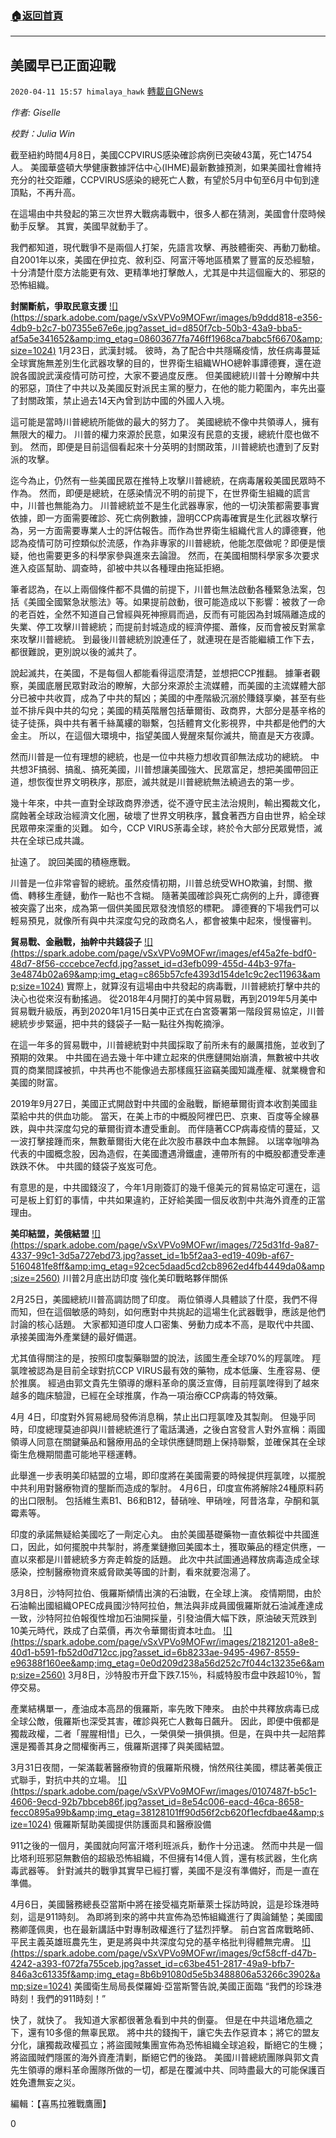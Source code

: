 ###  [:house:返回首頁](https://github.com/ourhimalayas/txt)
---

## 美國早已正面迎戰
`2020-04-11 15:57 himalaya_hawk` [轉載自GNews](https://gnews.org/zh-hant/169128/)

*作者: Giselle*

*校對：Julia Win*

截至紐約時間4月8日，美國CCPVIRUS感染確診病例已突破43萬，死亡14754人。 美國華盛頓大學健康數據評估中心(IHME)最新數據預測，如果美國社會維持充分的社交距離，CCPVIRUS感染的總死亡人數，有望於5月中旬至6月中旬到達頂點，不再升高。

在這場由中共發起的第三次世界大戰病毒戰中，很多人都在猜測，美國會什麼時候動手反擊。 其實，美國早就動手了。

我們都知道，現代戰爭不是兩個人打架，先語言攻擊、再肢體衝突、再動刀動槍。 自2001年以來，美國在伊拉克、敘利亞、阿富汗等地區積累了豐富的反恐經驗，十分清楚什麼方法能更有效、更精準地打擊敵人，尤其是中共這個龐大的、邪惡的恐怖組織。

**封關斷航，爭取民意支援**
[!\[\](https://spark.adobe.com/page/vSxVPVo9MOFwr/images/b9ddd818-e356-4db9-b2c7-b07355e67e6e.jpg?asset_id=d850f7cb-50b3-43a9-bba5-af5a5e341652&amp;img_etag=08603677fa746ff1968ca7babc5f6670&amp;size=1024)](https://spark.adobe.com/page/vSxVPVo9MOFwr/images/b9ddd818-e356-4db9-b2c7-b07355e67e6e.jpg?asset_id=d850f7cb-50b3-43a9-bba5-af5a5e341652&amp;img_etag=08603677fa746ff1968ca7babc5f6670&amp;size=1024)
1月23日，武漢封城。 彼時，為了配合中共隱瞞疫情，放任病毒蔓延全球實施無差別生化武器攻擊的目的，世界衛生組織WHO總幹事譚德賽，還在遊說各國說武漢疫情可防可控，大家不要過度反應。 但美國總統川普十分瞭解中共的邪惡，頂住了中共以及美國反對派民主黨的壓力，在他的能力範圍內，率先出臺了封關政策，禁止過去14天內曾到訪中國的外國人入境。

這可能是當時川普總統所能做的最大的努力了。 美國總統不像中共領導人，擁有無限大的權力。 川普的權力來源於民意，如果沒有民意的支援，總統什麼也做不到。 然而，即便是目前這個看起來十分英明的封關政策，川普總統也遭到了反對派的攻擊。

迄今為止，仍然有一些美國民眾在推特上攻擊川普總統，在病毒屠殺美國民眾時不作為。 然而，即便是總統，在感染情況不明的前提下，在世界衛生組織的謊言中，川普也無能為力。 川普總統並不是生化武器專家，他的一切決策都需要事實依據，即一方面需要確診、死亡病例數據，證明CCP病毒確實是生化武器攻擊行為，另一方面需要專業人士的評估報告。而作為世界衛生組織代言人的譚德賽，他認為疫情可防可控類似於流感，作為非專家的川普總統，他能怎麼做呢？即便是懷疑，他也需要更多的科學家參與進來去論證。 然而，在美國相關科學家多次要求進入疫區幫助、調查時，卻被中共以各種理由拖延拒絕。

筆者認為，在以上兩個條件都不具備的前提下，川普也無法啟動各種緊急法案，包括《美國全國緊急狀態法》等。如果提前啟動，很可能造成以下影響：被救了一命的老百姓，全然不知道自己曾經與死神擦肩而過，反而有可能因為封城隔離造成的失業、停工攻擊川普總統；而提前封城造成的經濟停擺、蕭條，反而會被反對黨拿來攻擊川普總統。 到最後川普總統別說連任了，就連現在是否能繼續工作下去，都很難說，更別說以後的滅共了。

說起滅共，在美國，不是每個人都能看得這麼清楚，並想把CCP推翻。 據筆者觀察，美國底層民眾對政治的瞭解，大部分來源於主流媒體，而美國的主流媒體大部分已被中共收買，成為了中共的幫凶；美國的中產階級沉溺於賺錢享樂，甚至有些並不排斥與中共的勾兌；美國的精英階層包括華爾街、政商界，大部分是基辛格的徒子徒孫，與中共有著千絲萬縷的聯繫，包括體育文化影視界，中共都是他們的大金主。 所以，在這個大環境中，指望美國人覺醒來幫你滅共，簡直是天方夜譚。

然而川普是一位有理想的總統，也是一位中共極力想收買卻無法成功的總統。 中共想3F搞弱、搞亂、搞死美國，川普想讓美國強大、民眾富足，想把美國帶回正道，想恢復世界文明秩序，那麽，滅共就是川普總統無法繞過去的第一步。

幾十年來，中共一直對全球政商界滲透，從不遵守民主法治規則，輸出獨裁文化，腐蝕著全球政治經濟文化圈，破壞了世界文明秩序，蠶食著西方自由世界，給全球民眾帶來深重的災難。 如今，CCP VIRUS荼毒全球，終於令大部分民眾覺悟，滅共在全球已成共識。

扯遠了。 說回美國的積極應戰。

川普是一位非常睿智的總統。虽然疫情初期，川普总统受WHO欺骗，封關、撤僑、轉移生產鏈，動作一點也不含糊。 隨著美國確診與死亡病例的上升，譚德賽被突露了出來，成為第一個供美國民眾發洩憤怒的標靶。 譚德賽的下場我們可以輕易預見，就像所有與中共深度勾兌的政商名人，都會被集中起來，慢慢審判。

**貿易戰、金融戰，抽幹中共錢袋子**
[!\[\](https://spark.adobe.com/page/vSxVPVo9MOFwr/images/ef45a2fe-bdf0-48d7-8f56-cccebce7ecfd.jpg?asset_id=d3efb099-455d-44b3-97fa-3e4874b02a69&amp;img_etag=c865b57cfe4393d154de1c9c2ec11963&amp;size=1024)](https://spark.adobe.com/page/vSxVPVo9MOFwr/images/ef45a2fe-bdf0-48d7-8f56-cccebce7ecfd.jpg?asset_id=d3efb099-455d-44b3-97fa-3e4874b02a69&amp;img_etag=c865b57cfe4393d154de1c9c2ec11963&amp;size=1024)
實際上，就算沒有這場由中共發起的病毒戰，川普總統打擊中共的決心也從來沒有動搖過。 從2018年4月開打的美中貿易戰，再到2019年5月美中貿易戰升級版，再到2020年1月15日美中正式在白宮簽署第一階段貿易協定，川普總統步步緊逼，把中共的錢袋子一點一點往外掏乾摘淨。

在這一年多的貿易戰中，川普總統對中共國採取了前所未有的嚴厲措施，並收到了預期的效果。 中共國在過去幾十年中建立起來的供應鏈開始崩潰，無數被中共收買的商業間諜被抓，中共再也不能像過去那樣瘋狂盜竊美國知識產權、就業機會和美國的財富。

2019年9月27日，美國正式開啟對中共國的金融戰，斷絕華爾街資本收割美國韭菜給中共的供血功能。 當天，在美上市的中概股阿裡巴巴、京東、百度等全線暴跌，與中共深度勾兌的華爾街資本遭受重創。 而伴隨著CCP病毒疫情的蔓延，又一波打擊接踵而來，無數華爾街大佬在此次股市暴跌中血本無歸。 以瑞幸咖啡為代表的中國概念股，因為造假，在美國遭遇滑鐵盧，連帶所有的中概股都遭受牽連跌跌不休。 中共國的錢袋子岌岌可危。

有意思的是，中共國錢沒了，今年1月剛簽訂的幾千億美元的貿易協定可還在，這可是板上釘釘的事情，中共如果違約，正好給美國一個反收割中共海外資產的正當理由。

**美印結盟，美俄結盟**
[!\[\](https://spark.adobe.com/page/vSxVPVo9MOFwr/images/725d31fd-9a87-4337-99c1-3d5a727ebd73.jpg?asset_id=1b5f2aa3-ed19-409b-af67-5160481fe8ff&amp;img_etag=92cec5daad5cd2cb8962ed4fb4449da0&amp;size=2560)](https://spark.adobe.com/page/vSxVPVo9MOFwr/images/725d31fd-9a87-4337-99c1-3d5a727ebd73.jpg?asset_id=1b5f2aa3-ed19-409b-af67-5160481fe8ff&amp;img_etag=92cec5daad5cd2cb8962ed4fb4449da0&amp;size=1024)
川普2月底出訪印度 強化美印戰略夥伴關係

2月25日，美國總統川普高調訪問了印度。 兩位領導人具體談了什麼，我們不得而知，但在這個敏感的時刻，如何應對中共挑起的這場生化武器戰爭，應該是他們討論的核心話題。 大家都知道印度人口密集、勞動力成本不高，是取代中共國、承接美國海外產業鏈的最好備選。

尤其值得關注的是，按照印度製藥聯盟的說法，該國生產全球70%的羥氯喹。 羥氯喹被認為是目前全球對抗CCP VIRUS最有效的藥物，成本低廉、生產容易、便於推廣。 經過由郭文貴先生領導的爆料革命的廣泛宣傳，目前羥氯喹得到了越來越多的臨床驗證，已經在全球推廣，作為一項治療CCP病毒的特效藥。

4月 4日，印度對外貿易總局發佈消息稱，禁止出口羥氯喹及其製劑。 但幾乎同時，印度總理莫迪卻與川普總統進行了電話溝通，之後白宮發言人對外宣稱：兩國領導人同意在關鍵藥品和醫療用品的全球供應鏈問題上保持聯繫，並確保其在全球衛生危機期間盡可能地平穩運轉。

此舉進一步表明美印結盟的立場，即印度將在美國需要的時候提供羥氯喹，以擺脫中共利用對醫療物資的壟斷而造成的掣肘。 4月6日，印度宣佈將解除24種原料葯的出口限制。 包括維生素B1、B6和B12，替硝唑、甲硝唑，阿昔洛韋，孕酮和氯霉素等。

印度的承諾無疑給美國吃了一劑定心丸。 由於美國基礎藥物一直依賴從中共國進口，因此，如何擺脫中共掣肘，將產業鏈撤回美國本土，獲取藥品的穩定供應，一直以來都是川普總統多方奔走斡旋的話題。 此次中共試圖通過釋放病毒造成全球感染，控制醫療物資來威脅歐美等國的計劃，看來就要泡湯了。

3月8日，沙特阿拉伯、俄羅斯傾情出演的石油戰，在全球上演。 疫情期間，由於石油輸出國組織OPEC成員國沙特阿拉伯，無法與非成員國俄羅斯就石油減產達成一致，沙特阿拉伯報復性增加石油開採量，引發油價大幅下跌，原油破天荒跌到10美元時代，跌成了白菜價，再次令華爾街資本吐血。
[!\[\](https://spark.adobe.com/page/vSxVPVo9MOFwr/images/21821201-a8e8-40d1-b591-fb52d0d712cc.jpg?asset_id=6b8233ae-9495-4967-8559-e96388f160ee&amp;img_etag=0e0d209d238a56d252c7f044c13235e6&amp;size=2560)](https://spark.adobe.com/page/vSxVPVo9MOFwr/images/21821201-a8e8-40d1-b591-fb52d0d712cc.jpg?asset_id=6b8233ae-9495-4967-8559-e96388f160ee&amp;img_etag=0e0d209d238a56d252c7f044c13235e6&amp;size=1024)
3月8日，沙特股市开盘下跌7.15％，科威特股市盘中跌超10％，暂停交易。

產業結構單一，產油成本高昂的俄羅斯，率先敗下陣來。 由於中共釋放病毒已成全球公敵，俄羅斯也深受其害，確診與死亡人數每日飆升。 因此，即便中俄都是獨裁政權，二者「腥腥相惜」已久，一榮俱榮一損俱損。但是，在與中共一起陪葬還是獨善其身之間權衡再三，俄羅斯選擇了與美國結盟。

3月31日夜間，一架滿載著醫療物資的俄羅斯飛機，悄然飛往美國，標誌著美俄正式聯手，對抗中共的立場。
[!\[\](https://spark.adobe.com/page/vSxVPVo9MOFwr/images/0107487f-b5c1-4606-9ecd-92b7bbceb86f.jpg?asset_id=8e54c006-eacd-46ca-8658-fecc0895a99b&amp;img_etag=38128101ff90d56f2cb620f1ecfdbae4&amp;size=1024)](https://spark.adobe.com/page/vSxVPVo9MOFwr/images/0107487f-b5c1-4606-9ecd-92b7bbceb86f.jpg?asset_id=8e54c006-eacd-46ca-8658-fecc0895a99b&amp;img_etag=38128101ff90d56f2cb620f1ecfdbae4&amp;size=1024)
俄羅斯幫助美國提供防護面具和醫療設備

911之後的一個月，美國就向阿富汗塔利班派兵，動作十分迅速。 然而中共是一個比塔利班邪惡無數倍的超級恐怖組織，不但擁有14億人質，還有核武器，生化病毒武器等。 針對滅共的戰爭其實早已經打響，美國不是沒有準備好，而是一直在準備。

4月6日，美國醫務總長亞當斯中將在接受福克斯華萊士採訪時說，這是珍珠港時刻，這是911時刻。 為即將到來的將中共宣佈為恐怖組織進行了輿論鋪墊；美國國務卿蓬佩奧，也在最新講話中對專制政權進行了猛烈抨擊。 前白宮首席戰略師、平民主義英雄班農先生，更是將與中共深度勾兌的基辛格批判得體無完膚。
[!\[\](https://spark.adobe.com/page/vSxVPVo9MOFwr/images/9cf58cff-d47b-4242-a393-f072fa755ceb.jpg?asset_id=c63be451-2817-49a9-bfb7-846a3c61335f&amp;img_etag=8b6b91080d5e5b3488806a53266c3902&amp;size=1024)](https://spark.adobe.com/page/vSxVPVo9MOFwr/images/9cf58cff-d47b-4242-a393-f072fa755ceb.jpg?asset_id=c63be451-2817-49a9-bfb7-846a3c61335f&amp;img_etag=8b6b91080d5e5b3488806a53266c3902&amp;size=1024)
美國衛生局局長傑羅姆·亞當斯警告說,美國正面臨 “我們的珍珠港時刻！我們的911時刻！”

快了，就快了。 我知道大家都很著急看到中共的倒臺。 但是在中共這堵危牆之下，還有10多億的無辜民眾。 將中共的錢掏干，讓它失去作惡資本；將它的盟友分化，讓獨裁政權孤立；將盜國賊集團宣佈為恐怖組織全球追殺，斷絕它的生機；將盜國賊們隱匿的海外資產清剿，斷絕它們的後路。 美國川普總統團隊與郭文貴先生領導的爆料革命團隊所做的一切，都是在覆滅中共、同時盡最大的可能保護百姓免遭無妄之災。

編輯：【喜馬拉雅戰鷹團】

0
